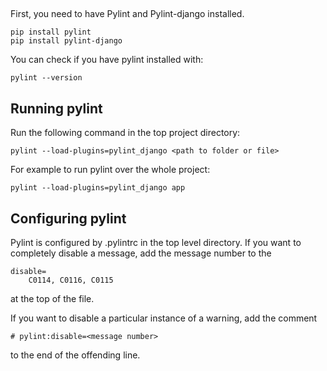 ##

First, you need to have Pylint and Pylint-django installed.

```
pip install pylint
pip install pylint-django
```

You can check if you have pylint installed with:

```
pylint --version
```

## Running pylint

Run the following command in the top project directory:

```
pylint --load-plugins=pylint_django <path to folder or file>
```

For example to run pylint over the whole project:

```
pylint --load-plugins=pylint_django app
```

## Configuring pylint

Pylint is configured by .pylintrc in the top level directory. If you want to completely disable a message, add the message number to the
```
disable=
    C0114, C0116, C0115
```
at the top of the file.

If you want to disable a particular instance of a warning, add the comment 
```
# pylint:disable=<message number>
```
to the end of the offending line.